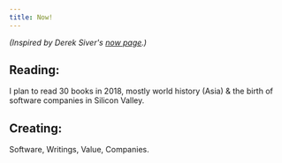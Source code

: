 ```yaml
---
title: Now!
---
```

_(Inspired by Derek Siver's [now page](https://nownownow.com/about).)_

## **Reading:**

I plan to read 30 books in 2018, mostly world history (Asia) & the birth of software companies in Silicon Valley.

## **Creating:**

Software, Writings, Value, Companies.
